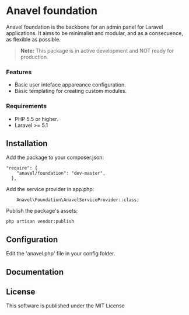 # Anavel foundation
Anavel foundation is the backbone for an admin panel for Laravel applications. It aims to be minimalist and modular, and as a consecuence, as flexible as possible.

> **Note:** This package is in active development and NOT ready for production.

### Features
* Basic user inteface appareance configuration.
* Basic templating for creating custom modules.

### Requirements
* PHP 5.5 or higher.
* Laravel >= 5.1

## Installation

Add the package to your composer.json:

```
"require": {
    "anavel/foundation": "dev-master",
  },
```

Add the service provider in app.php:

```
    Anavel\Foundation\AnavelServiceProvider::class,
```

Publish the package's assets:

```
php artisan vendor:publish
```


## Configuration

Edit the 'anavel.php' file in your config folder. 

## Documentation

## License

This software is published under the MIT License
